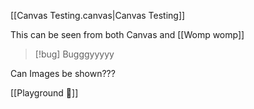 [[Canvas Testing.canvas|Canvas Testing]]

This can be seen from both Canvas and [[Womp womp]]

> [!bug] Bugggyyyyy
> 

Can Images be shown???

[[Playground 🛝]]


